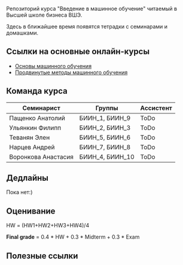 Репозиторий курса "Введение в машинное обучение" читаемый в Высшей школе бизнеса ВШЭ.

Здесь в ближайшее время появятся тетрадки с семинарами и домашками.

## Ссылки на основные онлайн-курсы

- [Основы машинного обучения](https://www.coursera.org/learn/machine-learning-foundations?specialization=machine-learning-from-statistics-to-neural-networks) 
- [Продвинутые методы машинного обучения](https://www.coursera.org/learn/advanced-machine-learning-methods?specialization=machine-learning-from-statistics-to-neural-networks)

## Команда курса


| Семинарист            | Группы              | Ассистент |
| --------------------- | ------------------- | --------- |
| Пащенко Анатолий      | БИИН_1, БИИН_9      | ToDo      |
| Ульянкин Филипп       | БИИН_2, БИИН_3      | ToDo      |
| Теванян Элен          | БИИН_5, БИИН_6      | ToDo      |
| Нарцев Андрей         | БИИН_7, БИИН_8      | ToDo      |
| Воронкова Анастасия   | БИИН_4, БИИН_10     | ToDo      |


## Дедлайны 

Пока нет:)


## Оценивание

HW = (HW1+HW2+HW3+HW4)/4

**Final grade** = 0.4 * HW + 0.3 * Midterm + 0.3 * Exam


## Полезные ссылки





